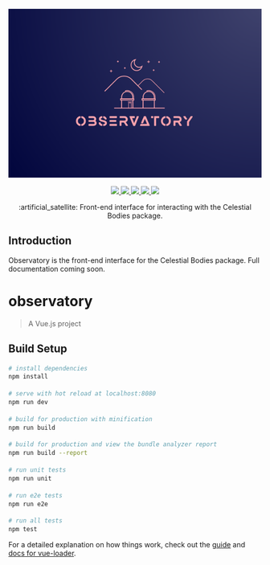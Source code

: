<p align="center">
  <img src="./.github/observatory.png" alt="Observatory">
</p>

<p align="center">
  <a href="#">
    <img src="https://img.shields.io/static/v1?label=status&message=Active%20Development&color=blue&style=flat-square&?logo=open-source-initiative&logoColor=ffffff">
  </a>
  <a href="#">
    <img src="https://img.shields.io/github/v/release/hieronymous-bean/observatory?include_prereleases&style=flat-square">
  </a>
  <a href="#">
    <img src="https://img.shields.io/github/issues-raw/hieronymous-bean/observatory?style=flat-square">
  </a>
  <a href="#">
    <img src="https://img.shields.io/github/license/hieronymous-bean/exemplar?style=flat-square">
  </a>
  <a href="#">
    <img src="https://img.shields.io/badge/gulp-builds_this_project-eb4a4b.svg?logo=data%3Aimage%2Fpng%3Bbase64%2CiVBORw0KGgoAAAANSUhEUgAAAAYAAAAOCAMAAAA7QZ0XAAAABlBMVEUAAAD%2F%2F%2F%2Bl2Z%2FdAAAAAXRSTlMAQObYZgAAABdJREFUeAFjAAFGRjSSEQzwUgwQkjAFAAtaAD0Ls2nMAAAAAElFTkSuQmCC&style=flat-square">
  </a>
  <br>
</p>

<p align="center">:artificial_satellite: Front-end interface for interacting with the Celestial Bodies package.</p>





## Introduction
Observatory is the front-end interface for the Celestial Bodies package. Full documentation coming soon.




# observatory

> A Vue.js project

## Build Setup

``` bash
# install dependencies
npm install

# serve with hot reload at localhost:8080
npm run dev

# build for production with minification
npm run build

# build for production and view the bundle analyzer report
npm run build --report

# run unit tests
npm run unit

# run e2e tests
npm run e2e

# run all tests
npm test
```

For a detailed explanation on how things work, check out the [guide](http://vuejs-templates.github.io/webpack/) and [docs for vue-loader](http://vuejs.github.io/vue-loader).
